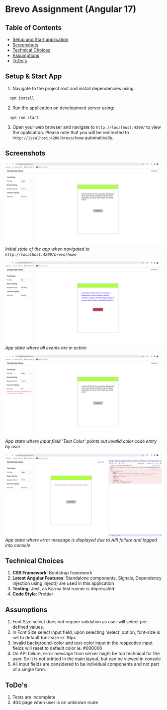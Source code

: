 # Brevo Assignment (Angular 17)

## Table of Contents

- [Setup and Start application](#setup)
- [Screenshots](#screenshots)
- [Technical Choices](#technical-choices)
- [Assumptions](#assumptions)
- [ToDo's](#todos)

## Setup & Start App

1. Navigate to the project root and install dependencies using:

```bash
  npm install
```

2. Run the application on development server using:

```bash
  npm run start
```

3. Open your web browser and navigate to `http://localhost:4200/` to view the application.
   Please note that you will be redirected to `http://localhost:4200/brevo/home` automatically.

## Screenshots

![Brevo App Initial State](app-screenshots/brevo-app-initial.png)
_Initial state of the app when navigated to `http://localhost:4200/brevo/home`_

![Brevo App Functional State](app-screenshots/brevo-app-functional.png)
_App state where all events are in action_

![Brevo App Side Menu Validation](app-screenshots/brevo-app-validation.png)
_App state where input field 'Text Color' points out invalid color code entry by user_

![Brevo App Side API Error](app-screenshots/brevo-app-api-error.png)
_App state where error message is displayed due to API failure and logged into console_

## Technical Choices

1. **CSS Framework**: Bootstrap framework
2. **Latest Angular Features**: Standalone components, Signals, Dependency injection using inject() are used in this application
3. **Testing**: Jest, as Karma test runner is deprecated
4. **Code Style**: Prettier

## Assumptions

1. Font Size select does not require validation as user will select pre-defined values.
2. In Font Size select input field, upon selecting 'select' option, font-size is set to default font-size ie. 16px
3. Invalid background-color and text-color input in the respective input fields will reset to default color ie. #000000
4. On API failure, error message from server might be too technical for the user. So it is not printed in the main layout, but can be viewed in console
5. All input fields are considered to be individual components and not part of a single form.

## ToDo's

1. Tests are incomplete
2. 404 page when user is on unknown route
